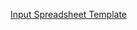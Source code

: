 [Input Spreadsheet Template](https://docs.google.com/spreadsheets/d/11mCeNbPAfH3JWm_cj07BD3_m-lfr6R1ZVxKwcEvIBhw/edit?usp=sharing)